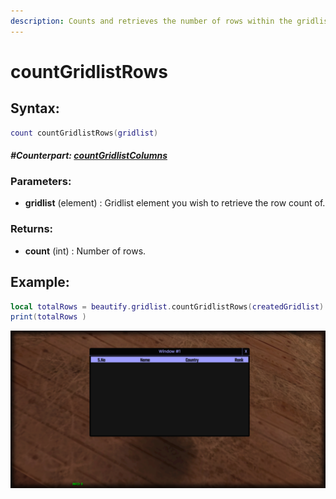 ```yaml
---
description: Counts and retrieves the number of rows within the gridlist.
---
```


# countGridlistRows

## **Syntax:**

```lua
count countGridlistRows(gridlist)
```

#### _**\#Counterpart:**_ [_**countGridlistColumns**_](countgridlistcolumns.md)

### **Parameters:**

* **gridlist** \(element\) : Gridlist element you wish to retrieve the row count of.

### **Returns:**

* **count** \(int\) : Number of rows.

## **Example:**

```lua
local totalRows = beautify.gridlist.countGridlistRows(createdGridlist)
print(totalRows )
```

<img src="snaps/APIs/countGridlistRows.png" alt=""/>